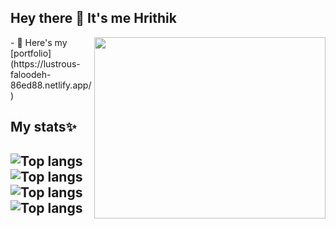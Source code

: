 ## Hey there 👋 It's me Hrithik

<img align="right" width="370" height="290" src="https://i.pinimg.com/originals/47/f0/34/47f0342cec72b800463bf003eac1257e.gif">
- 🔭 Here's my [portfolio](https://lustrous-faloodeh-86ed88.netlify.app/)


<h2>My stats✨<h2/>
<div class="container" display="flex" flex-wrap="wrap">
  <div class="image"  width="50%">
    <img alt="Top langs" width="calc(100% - (20px * 2))" margin="20px" src="https://github-readme-stats.vercel.app/api/top-langs/?username=Hrithik0216&layout=compact"/>
  <div/>
  <div class="image"  width="50%">
    <img alt="Top langs" width="calc(100% - (20px * 2))" margin="20px" src="https://github-readme-stats.vercel.app/api?username=Hrithik0216&show_icons=true"/>
  <div/>
<div class="image"  width="50%">
    <img alt="Top langs" width="calc(100% - (20px * 2))" margin="20px" src="https://leetcard.jacoblin.cool/Hrithik0216?theme=dark&font=Caladea&ext=heatmap"/>
  <div/>
  <div class="image"  width="50%">
    <img alt="Top langs" width="calc(100% - (20px * 2))" margin="20px" src="https://github-readme-activity-graph.vercel.app/graph?username=Hrithik0216&bg_color=26171f&color=baa0b9&line=a4419e&point=e5d7d7&area=true&hide_border=true)](https://github.com/ashutosh00710/github-readme-activity-graph)"/>
  <div/>
<div/>
<!--
**Hrithik0216/Hrithik0216** is a ✨ _special_ ✨ repository because its `README.md` (this file) appears on your GitHub profile.

Here are some ideas to get you started:

- 🔭 I’m currently working on ...
- 🌱 I’m currently learning ...
- 👯 I’m looking to collaborate on ...
- 🤔 I’m looking for help with ...
- 💬 Ask me about ...
- 📫 How to reach me: ...
- 😄 Pronouns: ...
- ⚡ Fun fact: ...
-->
